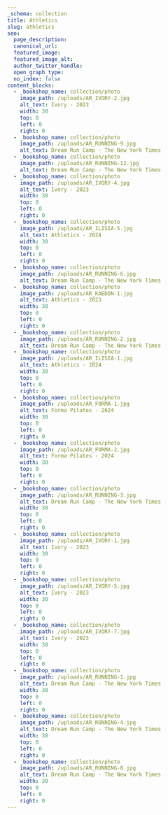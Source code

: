 ```yaml
---
_schema: collection
title: Athletics
slug: athletics
seo:
  page_description:
  canonical_url:
  featured_image:
  featured_image_alt:
  author_twitter_handle:
  open_graph_type:
  no_index: false
content_blocks:
  - _bookshop_name: collection/photo
    image_path: /uploads/AR_IVORY-2.jpg
    alt_text: Ivory - 2023
    width: 30
    top: 0
    left: 0
    right: 0
  - _bookshop_name: collection/photo
    image_path: /uploads/AR_RUNNING-9.jpg
    alt_text: Dream Run Camp - The New York Times
  - _bookshop_name: collection/photo
    image_path: /uploads/AR_RUNNING-12.jpg
    alt_text: Dream Run Camp - The New York Times
  - _bookshop_name: collection/photo
    image_path: /uploads/AR_IVORY-4.jpg
    alt_text: Ivory - 2023
    width: 30
    top: 0
    left: 0
    right: 0
  - _bookshop_name: collection/photo
    image_path: /uploads/AR_ILISIA-5.jpg
    alt_text: Athletics - 2024
    width: 30
    top: 0
    left: 0
    right: 0
  - _bookshop_name: collection/photo
    image_path: /uploads/AR_RUNNING-6.jpg
    alt_text: Dream Run Camp - The New York Times
  - _bookshop_name: collection/photo
    image_path: /uploads/AR_KAEDON-1.jpg
    alt_text: Athletics - 2023
    width: 30
    top: 0
    left: 0
    right: 0
  - _bookshop_name: collection/photo
    image_path: /uploads/AR_RUNNING-2.jpg
    alt_text: Dream Run Camp - The New York Times
  - _bookshop_name: collection/photo
    image_path: /uploads/AR_ILISIA-1.jpg
    alt_text: Athletics - 2024
    width: 30
    top: 0
    left: 0
    right: 0
  - _bookshop_name: collection/photo
    image_path: /uploads/AR_FORMA-1.jpg
    alt_text: Forma Pilates - 2024
    width: 30
    top: 0
    left: 0
    right: 0
  - _bookshop_name: collection/photo
    image_path: /uploads/AR_FORMA-2.jpg
    alt_text: Forma Pilates - 2024
    width: 30
    top: 0
    left: 0
    right: 0
  - _bookshop_name: collection/photo
    image_path: /uploads/AR_RUNNING-3.jpg
    alt_text: Dream Run Camp - The New York Times
    width: 30
    top: 0
    left: 0
    right: 0
  - _bookshop_name: collection/photo
    image_path: /uploads/AR_IVORY-1.jpg
    alt_text: Ivory - 2023
    width: 30
    top: 0
    left: 0
    right: 0
  - _bookshop_name: collection/photo
    image_path: /uploads/AR_IVORY-5.jpg
    alt_text: Ivory - 2023
    width: 30
    top: 0
    left: 0
    right: 0
  - _bookshop_name: collection/photo
    image_path: /uploads/AR_IVORY-7.jpg
    alt_text: Ivory - 2023
    width: 30
    top: 0
    left: 0
    right: 0
  - _bookshop_name: collection/photo
    image_path: /uploads/AR_RUNNING-1.jpg
    alt_text: Dream Run Camp - The New York Times
    width: 30
    top: 0
    left: 0
    right: 0
  - _bookshop_name: collection/photo
    image_path: /uploads/AR_RUNNING-4.jpg
    alt_text: Dream Run Camp - The New York Times
    width: 30
    top: 0
    left: 0
    right: 0
  - _bookshop_name: collection/photo
    image_path: /uploads/AR_RUNNING-8.jpg
    alt_text: Dream Run Camp - The New York Times
    width: 30
    top: 0
    left: 0
    right: 0
---
```

